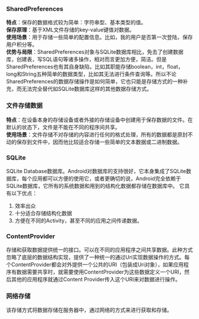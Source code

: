 ### SharedPreferences
**特点**：保存的数据格式较为简单：字符串型、基本类型的值。  
**保存原理**：基于XML文件存储的key-value键值对数据。  
**使用场景**：用于存储一些简单的配置信息。比如，我的用户是否第一次登陆，保存用户积分等。  
**优势与局限**：SharedPreferences对象与SQLite数据库相比，免去了创建数据库，创建表，写SQL语句等诸多操作，相对而言更加方便，简洁。但是SharedPreferences也有其自身缺陷，比如其职能存储boolean，int，float，long和String五种简单的数据类型，比如其无法进行条件查询等。所以不论SharedPreferences的数据存储操作是如何简单，它也只能是存储方式的一种补充，而无法完全替代如SQLite数据库这样的其他数据存储方式。

### 文件存储数据
**特点**：在设备本身的存储设备或者外接的存储设备中创建用于保存数据的文件。在默认的状态下，文件是不能在不同的程序间共享。  
**使用场景**：文件存储不对存储的内容进行任何的格式处理，所有的数据都是原封不动的保存到文件中，因而他比较适合存储一些简单的文本数据或二进制数据。

### SQLite
SQLite Database数据库。Android对数据库的支持很好，它本身集成了SQLite数据库，每个应用都可以方便的使用它，或者更确切的说，Android完全依赖于SQLite数据库，它所有的系统数据和用到的结构化数据都存储在数据库中。 它具有以下优点： 
1. 效率出众
2. 十分适合存储结构化数据 
3. 方便在不同的Activity，甚至不同的应用之间传递数据。

### ContentProvider
存储和获取数据提供统一的接口。可以在不同的应用程序之间共享数据。此种方式忽略了底层的数据结构实现，提供了一种统一的通过Uri实现数据操作的方式。每个ContentProvider都会对外提供一个公共的URI（包装成Uri对象），如果应用程序有数据需要共享时，就需要使用ContentProvider为这些数据定义一个URI，然后其他的应用程序就通过Content Provider传入这个URI来对数据进行操作。

### 网络存储
该存储方式将数据存储在服务器中，通过网络的方式来进行获取和存储。
